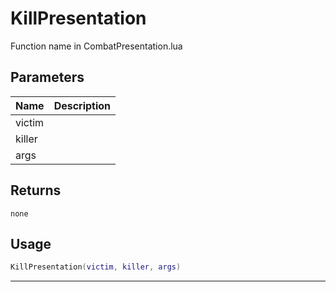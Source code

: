 # KillPresentation

Function name in CombatPresentation.lua

## Parameters

| Name   | Description |
| ------ | ----------- |
| victim |             |
| killer |             |
| args   |             |

## Returns

`none`

## Usage

```lua
KillPresentation(victim, killer, args)
```

---
